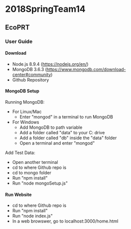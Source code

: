 # 2018SpringTeam14

## EcoPRT


### User Guide

#### Download

* Node.js 8.9.4 (https://nodejs.org/en/) 
* MongoDB 3.6.3 (https://www.mongodb.com/download-center#community)
* Github Repository

#### MongoDB Setup

Running MongoDB:
* For Linux/Mac
  * Enter "mongod" in a terminal to run MongoDB
* For Windows
   * Add MongoDB to path variable
   * Add a folder called "data" to your C: drive
   * Add a folder called "db" inside the "data" folder
   * Open a terminal and enter "mongod"
   
Add Test Data:
* Open another terminal
* cd to where Github repo is
* cd to mongo folder
* Run "npm install"
* Run "node mongoSetup.js"

#### Run Website
* cd to where Github repo is
* Run "npm install"
* Run "node index.js"
* In a web browswer, go to localhost:3000/home.html
